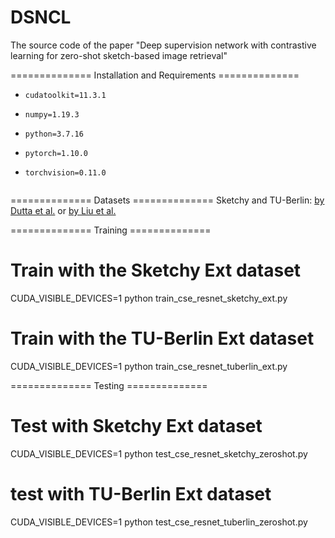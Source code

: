 # DSNCL
The source code of the paper "Deep supervision network with contrastive learning for zero-shot sketch-based image retrieval"

============== Installation and Requirements ==============
- ```
  cudatoolkit=11.3.1
  ```

- ```
  numpy=1.19.3
  ```

- ```
  python=3.7.16
  ```

- ```
  pytorch=1.10.0
  ```

- ```
  torchvision=0.11.0


============== Datasets ==============
Sketchy and TU-Berlin:
[by Dutta et al.](https://github.com/AnjanDutta/sem-pcyc) or [by Liu et al.](https://github.com/qliu24/SAKE)


============== Training ==============
# Train with the Sketchy Ext dataset
CUDA_VISIBLE_DEVICES=1 python train_cse_resnet_sketchy_ext.py

# Train with the TU-Berlin Ext dataset
CUDA_VISIBLE_DEVICES=1 python train_cse_resnet_tuberlin_ext.py


============== Testing ==============
# Test with Sketchy Ext dataset
CUDA_VISIBLE_DEVICES=1 python test_cse_resnet_sketchy_zeroshot.py

# test with TU-Berlin Ext dataset
CUDA_VISIBLE_DEVICES=1 python test_cse_resnet_tuberlin_zeroshot.py
